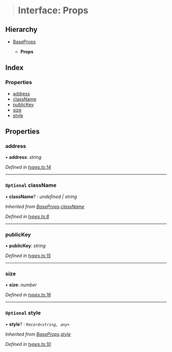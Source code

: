 > # Interface: Props

## Hierarchy

* [BaseProps](_types_.baseprops.md)

  * **Props**

## Index

### Properties

* [address](_types_.props.md#address)
* [className](_types_.props.md#optional-classname)
* [publicKey](_types_.props.md#publickey)
* [size](_types_.props.md#size)
* [style](_types_.props.md#optional-style)

## Properties

###  address

• **address**: *string*

*Defined in [types.ts:14](https://github.com/polkadot-js/ui/blob/e760f2a/packages/react-identicon/src/types.ts#L14)*

___

### `Optional` className

• **className**? : *undefined | string*

*Inherited from [BaseProps](_types_.baseprops.md).[className](_types_.baseprops.md#optional-classname)*

*Defined in [types.ts:8](https://github.com/polkadot-js/ui/blob/e760f2a/packages/react-identicon/src/types.ts#L8)*

___

###  publicKey

• **publicKey**: *string*

*Defined in [types.ts:15](https://github.com/polkadot-js/ui/blob/e760f2a/packages/react-identicon/src/types.ts#L15)*

___

###  size

• **size**: *number*

*Defined in [types.ts:16](https://github.com/polkadot-js/ui/blob/e760f2a/packages/react-identicon/src/types.ts#L16)*

___

### `Optional` style

• **style**? : *`Record<string, any>`*

*Inherited from [BaseProps](_types_.baseprops.md).[style](_types_.baseprops.md#optional-style)*

*Defined in [types.ts:10](https://github.com/polkadot-js/ui/blob/e760f2a/packages/react-identicon/src/types.ts#L10)*